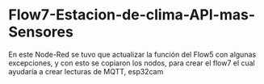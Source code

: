 # Flow7-Estacion-de-clima-API-mas-Sensores
En este Node-Red se tuvo que actualizar la función del Flow5 con algunas excepciones, y con esto se copiaron los nodos, para crear el flow7 el cual ayudaría a crear lecturas de MQTT, esp32cam 
